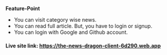**Feature-Point**
* You can visit category wise news.
* You can read full article. But, you have to login or signup.
* You can login with Google and Github account.

#### Live site link: https://the-news-dragon-client-6d290.web.app